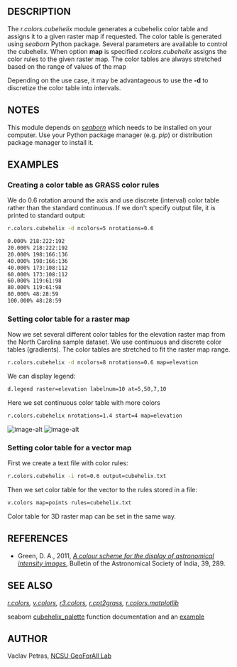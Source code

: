 ## DESCRIPTION

The *r.colors.cubehelix* module generates a cubehelix color table and
assigns it to a given raster map if requested. The color table is
generated using *seaborn* Python package. Several parameters are
available to control the cubehelix. When option **map** is specified
*r.colors.cubehelix* assigns the color rules to the given raster map.
The color tables are always stretched based on the range of values of
the map

Depending on the use case, it may be advantageous to use the **-d** to
discretize the color table into intervals.

## NOTES

This module depends on
*[seaborn](https://seaborn.pydata.org/index.html)* which needs to be
installed on your computer. Use your Python package manager (e.g. *pip*)
or distribution package manager to install it.

## EXAMPLES

### Creating a color table as GRASS color rules

We do 0.6 rotation around the axis and use discrete (interval) color
table rather than the standard continuous. If we don't specify output
file, it is printed to standard output:

```sh
r.colors.cubehelix -d ncolors=5 nrotations=0.6
```

```sh
0.000% 218:222:192
20.000% 218:222:192
20.000% 198:166:136
40.000% 198:166:136
40.000% 173:108:112
60.000% 173:108:112
60.000% 119:61:98
80.000% 119:61:98
80.000% 48:28:59
100.000% 48:28:59
```

### Setting color table for a raster map

Now we set several different color tables for the elevation raster map
from the North Carolina sample dataset. We use continuous and discrete
color tables (gradients). The color tables are stretched to fit the
raster map range.

```sh
r.colors.cubehelix -d ncolors=8 nrotations=0.6 map=elevation
```

We can display legend:

```sh
d.legend raster=elevation labelnum=10 at=5,50,7,10
```

Here we set continuous color table with more colors

```sh
r.colors.cubehelix nrotations=1.4 start=4 map=elevation
```

![image-alt](r_colors_cubehelix_two_colors.png)
![image-alt](r_colors_cubehelix.png)

### Setting color table for a vector map

First we create a text file with color rules:

```sh
r.colors.cubehelix -i rot=0.6 output=cubehelix.txt
```

Then we set color table for the vector to the rules stored in a file:

```sh
v.colors map=points rules=cubehelix.txt
```

Color table for 3D raster map can be set in the same way.

## REFERENCES

  - Green, D. A., 2011, [*A colour scheme for the display of
    astronomical intensity
    images*](https://astron-soc.in/bulletin/11June/289392011.pdf),
    Bulletin of the Astronomical Society of India, 39, 289.

## SEE ALSO

*[r.colors](https://grass.osgeo.org/grass-stable/manuals/r.colors.html),
[v.colors](https://grass.osgeo.org/grass-stable/manuals/v.colors.html),
[r3.colors](https://grass.osgeo.org/grass-stable/manuals/r3.colors.html),
[r.cpt2grass](r.cpt2grass.md),
[r.colors.matplotlib](r.colors.matplotlib.md)*

seaborn
[cubehelix\_palette](https://seaborn.pydata.org/generated/seaborn.cubehelix_palette.html)
function documentation and an
[example](https://seaborn.pydata.org/examples/palette_generation.html)

## AUTHOR

Vaclav Petras, [NCSU GeoForAll
Lab](httpss://geospatial.ncsu.edu/geoforall/)
